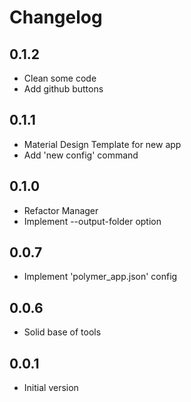 # Changelog

## 0.1.2
- Clean some code
- Add github buttons

## 0.1.1
- Material Design Template for new app
- Add 'new config' command

## 0.1.0
- Refactor Manager
- Implement --output-folder option

## 0.0.7
- Implement 'polymer_app.json' config

## 0.0.6
- Solid base of tools

## 0.0.1

- Initial version